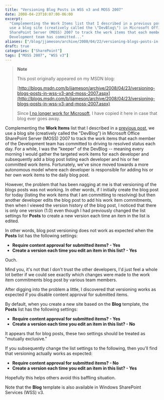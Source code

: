 ```yaml
---
title: "Versioning Blog Posts in WSS v3 and MOSS 2007"
date: 2008-04-23T10:07:00-06:00
excerpt:
  "Complementing the Work Items list that I described in a previous post , we
  use a blog site (creatively called the \"DevBlog\") in Microsoft Office
  SharePoint Server (MOSS) 2007 to track the work items that each member of the
  Development team has committed..."
aliases: ["/blog/jjameson/archive/2008/04/22/versioning-blogs-posts-in-wss-v3-and-moss-2007.aspx", "/blog/jjameson/archive/2008/04/23/versioning-blogs-posts-in-wss-v3-and-moss-2007.aspx"]
draft: true
categories: ["SharePoint"]
tags: ["MOSS 2007", "WSS v3"]
---
```


> **Note**
>
> This post originally appeared on my MSDN blog:
>
> [http://blogs.msdn.com/b/jjameson/archive/2008/04/23/versioning-blogs-posts-in-wss-v3-and-moss-2007.aspx](http://blogs.msdn.com/b/jjameson/archive/2008/04/23/versioning-blogs-posts-in-wss-v3-and-moss-2007.aspx)
>
> Since
> [I no longer work for Microsoft](/blog/jjameson/2011/09/02/last-day-with-microsoft),
> I have copied it here in case that blog ever goes away.

Complementing the **Work Items** list that I described in a
[previous post](/blog/jjameson/2008/04/07/tfs-lite-for-wss-v3), we use a blog
site (creatively called the "DevBlog") in Microsoft Office SharePoint Server
(MOSS) 2007 to track the work items that each member of the Development team has
committed to driving to resolved status each day. For a while, I was the
"keeper" of the DevBlog -- meaning every morning I would gather the targeted
work items for each developer and subsequently add a blog post listing each
developer and his or her committed work items. Fortunately, we've since moved
towards a more autonomous model where each developer is responsible for adding
his or her own work items to the daily blog post.

However, the problem that has been nagging at me is that versioning of the blogs
posts was not working. In other words, if I initially create the blog post for
today (listing the work items that I am committing to resolving) but then
another developer edits the blog post to add his work item commitments, then
when I viewed the version history of the blog post, I noticed that there is only
one version (1.0) even though I had previously changed the list settings for
**Posts** to create a new version each time an item in the list is edited.

In other words, blog post versioning does not work as expected when the
**Posts** list has the following settings:

- **Require content approval for submitted items? - Yes**
- **Create a version each time you edit an item in this list? - Yes**

Ouch.

Mind you, it's not that I don't trust the other developers, I'd just feel a
whole lot better if we could see exactly which changes were made to the work
item commitments blog post by various team members.

After digging into the problem a little, I discovered that versioning works as
expected if you disable content approval for submitted items.

By default, when you create a new site based on the **Blog** template, the
**Posts** list has the following settings:

- **Require content approval for submitted items? - Yes**
- **Create a version each time you edit an item in this list? - No**

It appears that for blog posts, these two settings should be treated as
"mutually exclusive."

If you subsequently change the list settings to the following, then you'll find
that versioning actually works as expected:

- **Require content approval for submitted items? - No**
- **Create a version each time you edit an item in this list? - Yes**

Hopefully this helps others avoid this baffling situation.

Note that the **Blog** template is also available in Windows SharePoint Services
(WSS) v3.
